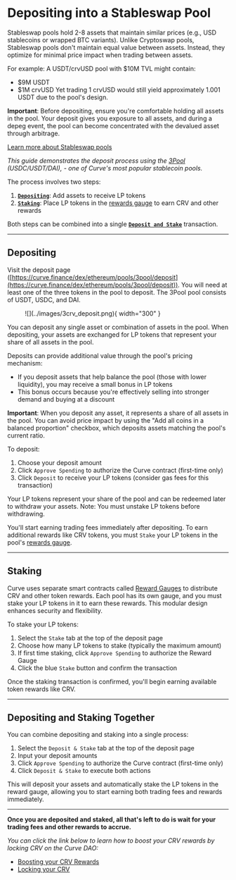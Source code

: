 # Depositing into a Stableswap Pool

Stableswap pools hold 2-8 assets that maintain similar prices (e.g., USD stablecoins or wrapped BTC variants). Unlike Cryptoswap pools, Stableswap pools don't maintain equal value between assets. Instead, they optimize for minimal price impact when trading between assets.

For example: A USDT/crvUSD pool with $10M TVL might contain:
- $9M USDT
- $1M crvUSD
Yet trading 1 crvUSD would still yield approximately 1.001 USDT due to the pool's design.

**Important**: Before depositing, ensure you're comfortable holding all assets in the pool. Your deposit gives you exposure to all assets, and during a depeg event, the pool can become concentrated with the devalued asset through arbitrage.

[Learn more about Stableswap pools](./overview.md)

*This guide demonstrates the deposit process using the [3Pool](https://curve.finance/dex/ethereum/pools/3pool/deposit)  (USDC/USDT/DAI), - one of Curve's most popular stablecoin pools.*

The process involves two steps:

1. [**`Depositing`**](#depositing): Add assets to receive LP tokens
2. [**`Staking`**](#staking): Place LP tokens in the [rewards gauge](../reward-gauges/overview.md) to earn CRV and other rewards

Both steps can be combined into a single [**`Deposit and Stake`**](#depositing-and-staking-together) transaction.

---

## **Depositing**

Visit the deposit page ([https://curve.finance/dex/ethereum/pools/3pool/deposit](https://curve.finance/dex/ethereum/pools/3pool/deposit)). You will need at least one of the three tokens in the pool to deposit. The 3Pool pool consists of USDT, USDC, and DAI.

<figure markdown>
  ![](../images/3crv_deposit.png){ width="300" }
  <figcaption></figcaption>
</figure>

You can deposit any single asset or combination of assets in the pool. When depositing, your assets are exchanged for LP tokens that represent your share of all assets in the pool.

Deposits can provide additional value through the pool's pricing mechanism:

- If you deposit assets that help balance the pool (those with lower liquidity), you may receive a small bonus in LP tokens
- This bonus occurs because you're effectively selling into stronger demand and buying at a discount

**Important**: When you deposit any asset, it represents a share of all assets in the pool. You can avoid price impact by using the "Add all coins in a balanced proportion" checkbox, which deposits assets matching the pool's current ratio.

To deposit:

1. Choose your deposit amount
2. Click `Approve Spending` to authorize the Curve contract (first-time only)
3. Click `Deposit` to receive your LP tokens (consider gas fees for this transaction)

Your LP tokens represent your share of the pool and can be redeemed later to withdraw your assets. Note: You must unstake LP tokens before withdrawing.

You'll start earning trading fees immediately after depositing. To earn additional rewards like CRV tokens, you must `Stake` your LP tokens in the pool's [rewards gauge](../reward-gauges/overview.md).

---

## **Staking**

Curve uses separate smart contracts called [Reward Gauges](../reward-gauges/overview.md) to distribute CRV and other token rewards. Each pool has its own gauge, and you must stake your LP tokens in it to earn these rewards. This modular design enhances security and flexibility.

To stake your LP tokens:

1. Select the `Stake` tab at the top of the deposit page
2. Choose how many LP tokens to stake (typically the maximum amount)
3. If first time staking, click `Approve Spending` to authorize the Reward Gauge
4. Click the blue `Stake` button and confirm the transaction

Once the staking transaction is confirmed, you'll begin earning available token rewards like CRV.

---

## Depositing and Staking Together

You can combine depositing and staking into a single process:

1. Select the `Deposit & Stake` tab at the top of the deposit page
2. Input your deposit amounts
3. Click `Approve Spending` to authorize the Curve contract (first-time only)
4. Click `Deposit & Stake` to execute both actions

This will deposit your assets and automatically stake the LP tokens in the reward gauge, allowing you to start earning both trading fees and rewards immediately.

---

**Once you are deposited and staked, all that's left to do is wait for your trading fees and other rewards to accrue.**

*You can click the link below to learn how to boost your CRV rewards by locking CRV on the Curve DAO:*

- [Boosting your CRV Rewards](../reward-gauges/boosting-your-crv-rewards.md)
- [Locking your CRV](../vecrv/locking-your-crv.md)
